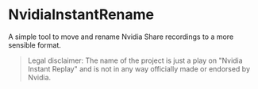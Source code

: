 # NvidiaInstantRename
A simple tool to move and rename Nvidia Share recordings to a more sensible format.

> Legal disclaimer: The name of the project is just a play on "Nvidia Instant Replay" and is not in any way officially made or endorsed by Nvidia.
